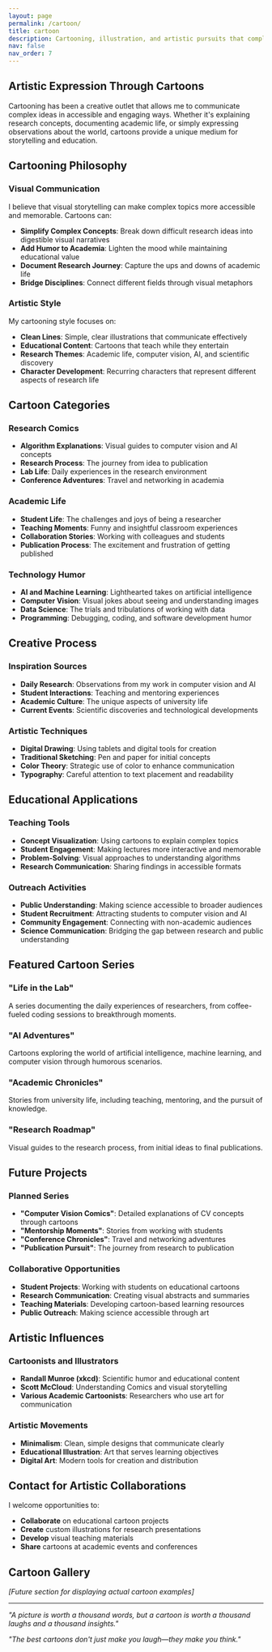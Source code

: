 ```yaml
---
layout: page
permalink: /cartoon/
title: cartoon
description: Cartooning, illustration, and artistic pursuits that complement academic research and teaching.
nav: false
nav_order: 7
---
```


## Artistic Expression Through Cartoons

Cartooning has been a creative outlet that allows me to communicate complex ideas in accessible and engaging ways. Whether it's explaining research concepts, documenting academic life, or simply expressing observations about the world, cartoons provide a unique medium for storytelling and education.

## Cartooning Philosophy

### Visual Communication
I believe that visual storytelling can make complex topics more accessible and memorable. Cartoons can:
- **Simplify Complex Concepts**: Break down difficult research ideas into digestible visual narratives
- **Add Humor to Academia**: Lighten the mood while maintaining educational value
- **Document Research Journey**: Capture the ups and downs of academic life
- **Bridge Disciplines**: Connect different fields through visual metaphors

### Artistic Style
My cartooning style focuses on:
- **Clean Lines**: Simple, clear illustrations that communicate effectively
- **Educational Content**: Cartoons that teach while they entertain
- **Research Themes**: Academic life, computer vision, AI, and scientific discovery
- **Character Development**: Recurring characters that represent different aspects of research life

## Cartoon Categories

### Research Comics
- **Algorithm Explanations**: Visual guides to computer vision and AI concepts
- **Research Process**: The journey from idea to publication
- **Lab Life**: Daily experiences in the research environment
- **Conference Adventures**: Travel and networking in academia

### Academic Life
- **Student Life**: The challenges and joys of being a researcher
- **Teaching Moments**: Funny and insightful classroom experiences
- **Collaboration Stories**: Working with colleagues and students
- **Publication Process**: The excitement and frustration of getting published

### Technology Humor
- **AI and Machine Learning**: Lighthearted takes on artificial intelligence
- **Computer Vision**: Visual jokes about seeing and understanding images
- **Data Science**: The trials and tribulations of working with data
- **Programming**: Debugging, coding, and software development humor

## Creative Process

### Inspiration Sources
- **Daily Research**: Observations from my work in computer vision and AI
- **Student Interactions**: Teaching and mentoring experiences
- **Academic Culture**: The unique aspects of university life
- **Current Events**: Scientific discoveries and technological developments

### Artistic Techniques
- **Digital Drawing**: Using tablets and digital tools for creation
- **Traditional Sketching**: Pen and paper for initial concepts
- **Color Theory**: Strategic use of color to enhance communication
- **Typography**: Careful attention to text placement and readability

## Educational Applications

### Teaching Tools
- **Concept Visualization**: Using cartoons to explain complex topics
- **Student Engagement**: Making lectures more interactive and memorable
- **Problem-Solving**: Visual approaches to understanding algorithms
- **Research Communication**: Sharing findings in accessible formats

### Outreach Activities
- **Public Understanding**: Making science accessible to broader audiences
- **Student Recruitment**: Attracting students to computer vision and AI
- **Community Engagement**: Connecting with non-academic audiences
- **Science Communication**: Bridging the gap between research and public understanding

## Featured Cartoon Series

### "Life in the Lab"
A series documenting the daily experiences of researchers, from coffee-fueled coding sessions to breakthrough moments.

### "AI Adventures"
Cartoons exploring the world of artificial intelligence, machine learning, and computer vision through humorous scenarios.

### "Academic Chronicles"
Stories from university life, including teaching, mentoring, and the pursuit of knowledge.

### "Research Roadmap"
Visual guides to the research process, from initial ideas to final publications.

## Future Projects

### Planned Series
- **"Computer Vision Comics"**: Detailed explanations of CV concepts through cartoons
- **"Mentorship Moments"**: Stories from working with students
- **"Conference Chronicles"**: Travel and networking adventures
- **"Publication Pursuit"**: The journey from research to publication

### Collaborative Opportunities
- **Student Projects**: Working with students on educational cartoons
- **Research Communication**: Creating visual abstracts and summaries
- **Teaching Materials**: Developing cartoon-based learning resources
- **Public Outreach**: Making science accessible through art

## Artistic Influences

### Cartoonists and Illustrators
- **Randall Munroe (xkcd)**: Scientific humor and educational content
- **Scott McCloud**: Understanding Comics and visual storytelling
- **Various Academic Cartoonists**: Researchers who use art for communication

### Artistic Movements
- **Minimalism**: Clean, simple designs that communicate clearly
- **Educational Illustration**: Art that serves learning objectives
- **Digital Art**: Modern tools for creation and distribution

## Contact for Artistic Collaborations

I welcome opportunities to:
- **Collaborate** on educational cartoon projects
- **Create** custom illustrations for research presentations
- **Develop** visual teaching materials
- **Share** cartoons at academic events and conferences

## Cartoon Gallery

*[Future section for displaying actual cartoon examples]*

---

*"A picture is worth a thousand words, but a cartoon is worth a thousand laughs and a thousand insights."*

*"The best cartoons don't just make you laugh—they make you think."* 